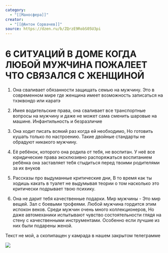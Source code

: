 ```yaml
---
category:
  - "[[Маносфера]]"
creator:
  - "[[@Антон Сорвачев]]"
source: https://dzen.ru/b/ZQrzE9RobS05U3pi
---
```


# 6 СИТУАЦИЙ В ДОМЕ КОГДА ЛЮБОЙ МУЖЧИНА ПОЖАЛЕЕТ ЧТО СВЯЗАЛСЯ С ЖЕНЩИНОЙ

1. Она сваливает обязанности защищать семью на мужчину. Это в современном мире где женщина имеет возможность записаться на тхэквондо или каратэ

2. Имея водительские права, она сваливает все транспортные вопросы на мужчину и даже не может сама сменить шаровые на машине. Инфантильность и безразличие

3. Она ходит писать всякий раз когда ей необходимо, Но готовить кушать только по настроению. Такие двойные стандарты не обрадуют никакого мужчину.

4. Её ребёнок, которого она родила от тебя, не воспитан. У неё все юридические права эксклюзивно распоряжаться воспитанием ребёнка она заставляет тебя стыдиться перед твоими родителями за их внуков

5. Рассказы про выдуманные критические дни, В то время как ты ходишь какать в туалет не выдумывая теории о том насколько это критически подрывает твою психику.

6. Она не дарит тебя качественные подарки. Мир мужчины - Это мир вещей. Зал с боевыми трофеями. Любой мужчина гордится этим испокон веков. Среди мужчин очень много коллекционеров, Но даже автомеханики испытывают чувство состоятельности глядя на стену с качественными инструментами. Особенно если лучшие из них были подарены женой.

Текст не мой, а скопипащен у камрада в нашем закрытом телеграмме

![](https://avatars.dzeninfra.ru/get-zen_brief/9654271/pub_650af313d4686d2d39537a62_650bdbd9823c145d4158c077/scale_1200)
